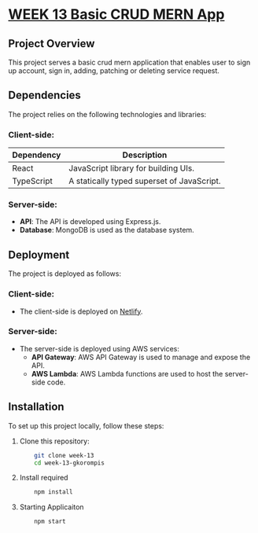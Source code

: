 # [WEEK 13 Basic CRUD MERN App](https://week12multistepform.netlify.app/)

## Project Overview

This project serves a basic crud mern application that enables user to sign up account, sign in, adding, patching or deleting service request.

## Dependencies

The project relies on the following technologies and libraries:

### Client-side:

| Dependency      | Description                                 |
|-----------------|---------------------------------------------|
| React           | JavaScript library for building UIs.        |
| TypeScript      | A statically typed superset of JavaScript.   |

### Server-side:

- **API**: The API is developed using Express.js.
- **Database**: MongoDB is used as the database system.

## Deployment

The project is deployed as follows:

### Client-side:

- The client-side is deployed on [Netlify](https://www.netlify.com/).

### Server-side:

- The server-side is deployed using AWS services:
  - **API Gateway**: AWS API Gateway is used to manage and expose the API.
  - **AWS Lambda**: AWS Lambda functions are used to host the server-side code.

## Installation

To set up this project locally, follow these steps:

1. Clone this repository:

    ```bash
        git clone week-13
        cd week-13-gkorompis
    ```
2. Install required

    ```bash
        npm install
    ```
3. Starting Applicaiton

    ```bash
        npm start
    ```
